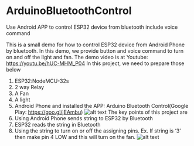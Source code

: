 # ArduinoBluetoothControl
Use Android APP to control ESP32 device from bluetooth include voice command

This is a small demo for how to control ESP32 device from Android Phone by bluetooth.
In this demo, we provide button and voice command to turn on and off the light and fan.
The demo video is at Youtube: https://youtu.be/hUC-MHM_P04
In this project, we need to prepare those below
  1. ESP32:NodeMCU-32s
  2. 2 way Relay 
  3. A Fan
  4. A light 
  5. Android Phone and installed the APP: Arduino Bluetooth Control(Google Play: https://goo.gl/jEAmbu)
  ![alt text](https://i.imgur.com/XHb5GIs.png)
The key points of this project are 
  1. Using Android Phone sends string to ESP32 by Bluetooth
  2. ESP32 reads the string in Bluetooth
  3. Using the string to turn on or off the assigning pins. Ex. If string is ‘3’ then make pin 4 LOW and this will turn on the fan.
  ![alt text](https://i.imgur.com/xlCnjOX.png)
